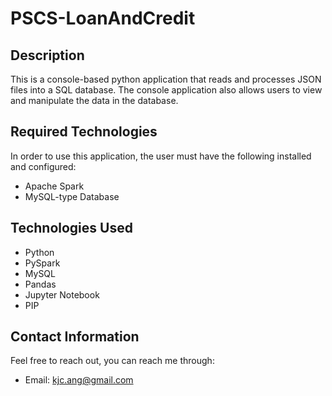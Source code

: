 # PSCS-LoanAndCredit

## Description  

This is a console-based python application that reads and processes JSON files into a SQL database. The console application also allows users to view and manipulate the data in the database.

## Required Technologies
In order to use this application, the user must have the following installed and configured:
- Apache Spark
- MySQL-type Database


## Technologies Used  
- Python
- PySpark
- MySQL
- Pandas
- Jupyter Notebook
- PIP

## Contact Information  

Feel free to reach out, you can reach me through:  
- Email: kjc.ang@gmail.com
